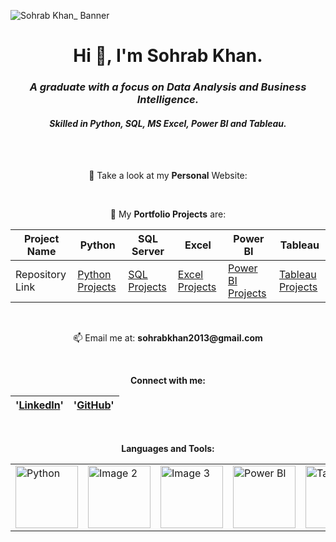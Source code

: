 
![Sohrab Khan_ Banner](https://github.com/Sohrab-Khan-Analyst/Sohrab-Khan-Analyst/assets/126482848/11159771-42e7-4d09-92c7-b6a374f85227)


<div align="center">
<div align="center">

# Hi 👋, I'm Sohrab Khan.

</div>

<div align="center">
  
### _A graduate with a focus on Data Analysis and Business Intelligence._
#### _Skilled in Python, SQL, MS Excel, Power BI and Tableau._

</div>

<br>
<br>

📝 Take a look at my __Personal__ Website:

<br>

🌱 My __Portfolio Projects__ are: 

| Project Name       | Python           | SQL Server       | Excel            | Power BI         | Tableau          |
|--------------------|------------------|------------------|------------------|------------------|------------------|
| Repository Link    | [Python Projects](https://github.com/Sohrab-Khan-Analyst/Python-PortfolioProjects) | [SQL Projects](https://github.com/Sohrab-Khan-Analyst/SQL-PortfolioProjects) | [Excel Projects](https://github.com/Sohrab-Khan-Analyst/Python-PortfolioProjects) | [Power BI Projects](https://www.novypro.com/profile_projects/sohrabkhan) | [Tableau Projects](https://public.tableau.com/app/profile/sohrab.khan.) |


<br>

📫 Email me at:  __sohrabkhan2013@gmail.com__

<br>

__Connect with me:__

  | '[__LinkedIn__](https://www.linkedin.com//in//sohrab-khan-58542b16a//)'  | '[__GitHub__](https://github.com/Sohrab-Khan-Analyst)'  |
  |-------------|----------|

<br>

__Languages and Tools:__

<table>
  <tr>
    <td><img src="https://www.python.org/static/community_logos/python-logo-master-v3-TM.png" alt="Python" width="100" height="100"></td>
    <td><img src="https://github.com/Sohrab-Khan-Analyst/Sohrab-Khan-Analyst/assets/126482848/038e7a33-75a2-4bc7-8962-d754995f7e1d" alt="Image 2" width="100" height="100"></td>
    <td><img src="https://github.com/Sohrab-Khan-Analyst/Sohrab-Khan-Analyst/assets/126482848/6a350ddb-a216-4493-8b50-943d8b3ae787" alt="Image 3" width="100" height="100"></td>
    <td><img src="https://github.com/Sohrab-Khan-Analyst/Sohrab-Khan-Analyst/assets/126482848/c322f270-aeeb-4e28-9287-920a1504e490" alt="Power BI" width="100" height="100"></td>
    <td><img src="https://github.com/Sohrab-Khan-Analyst/Sohrab-Khan-Analyst/assets/126482848/7844b791-34af-4c16-b755-ee00700bd058" alt="Tableau" width="100" height="100"></td>
  </tr>
</table>

</div>
